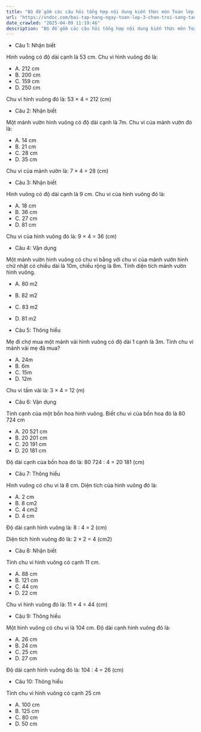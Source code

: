 ```yaml
---
title: "Bộ đề gồm các câu hỏi tổng hợp nội dung kiến thức môn Toán lớp 3 đã học ở Tuần 25 trong chương trình Toán lớp 3 Tập 2  sách Chân trời sáng tạo, giúp các em ôn tập và luyện giải các dạng bài tập Toán lớp 3. Mời các em cùng luyện tập."
url: "https://vndoc.com/bai-tap-hang-ngay-toan-lop-3-chan-troi-sang-tao-tuan-25-thu-4-338264"
date_crawled: "2025-04-09 11:19:46"
description: "Bộ đề gồm các câu hỏi tổng hợp nội dung kiến thức môn Toán lớp 3 đã học ở Tuần 25 trong chương trình Toán lớp 3 Tập 2  sách Chân trời sáng tạo, giúp các em ôn tập và luyện giải các dạng bài tập Toán lớp 3. Mời các em cùng luyện tập."
---
```


* Câu 1:  Nhận biết

Hình vuông có độ dài cạnh là 53 cm. Chu vi hình vuông đó là:

  * A. 212 cm 
  * B. 200 cm 
  * C. 159 cm 
  * D. 250 cm 



Chu vi hình vuông đó là: 53 × 4 = 212 (cm)

* Câu 2:  Nhận biết

Một mảnh vườn hình vuông có độ dài cạnh là 7m. Chu vi của mảnh vườn đó là:

  * A. 14 cm 
  * B. 21 cm 
  * C. 28 cm 
  * D. 35 cm 



Chu vi của mảnh vườn là: 7 × 4 = 28 (cm)

* Câu 3:  Nhận biết

Hình vuông có độ dài cạnh là 9 cm. Chu vi của hình vuông đó là:

  * A. 18 cm 
  * B. 36 cm 
  * C. 27 cm 
  * D. 81 cm 



Chu vi của hình vuông đó là: 9 × 4 = 36 (cm)

* Câu 4:  Vận dụng

Một mảnh vườn hình vuông có chu vi bằng với chu vi của mảnh vườn hình chữ nhật có chiều dài là 10m, chiều rộng là 8m. Tính diện tích mảnh vườn hình vuông.

  * A. 80 m2
  * B. 82 m2
  * C. 83 m2
  * D. 81 m2



* Câu 5:  Thông hiểu

Mẹ đi chợ mua một mảnh vải hình vuông có độ dài 1 cạnh là 3m. Tính chu vi mảnh vải mẹ đã mua?

  * A. 24m 
  * B. 6m 
  * C. 15m 
  * D. 12m 



Chu vi tấm vải là: 3 × 4 = 12 (m)

* Câu 6:  Vận dụng

Tính cạnh của một bồn hoa hình vuông. Biết chu vi của bồn hoa đó là 80 724 cm

  * A. 20 521 cm 
  * B. 20 201 cm 
  * C. 20 191 cm 
  * D. 20 181 cm 



Độ dài cạnh của bồn hoa đó là: 80 724 : 4 = 20 181 (cm)

* Câu 7:  Thông hiểu

Hình vuông có chu vi là 8 cm. Diện tích của hình vuông đó là:

  * A. 2 cm 
  * B. 8 cm2
  * C. 4 cm2
  * D. 4 cm 



Độ dài cạnh hình vuông là: 8 : 4 = 2 (cm)

Diện tích hình vuông đó là: 2 × 2 = 4 (cm2)

* Câu 8:  Nhận biết

Tính chu vi hình vuông có cạnh 11 cm.

  * A. 88 cm 
  * B. 121 cm 
  * C. 44 cm 
  * D. 22 cm 



Chu vi hình vuông đó là: 11 × 4 = 44 (cm)

* Câu 9:  Thông hiểu

Một hình vuông có chu vi là 104 cm. Độ dài cạnh hình vuông đó là:

  * A. 26 cm 
  * B. 24 cm 
  * C. 25 cm 
  * D. 27 cm 



Độ dài cạnh hình vuông đó là: 104 : 4 = 26 (cm)

* Câu 10:  Thông hiểu

Tính chu vi hình vuông có cạnh 25 cm

  * A. 100 cm 
  * B. 125 cm 
  * C. 80 cm 
  * D. 50 cm 


